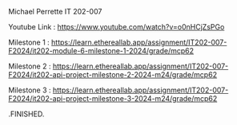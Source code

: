 Michael Perrette IT 202-007 

Youtube Link : https://www.youtube.com/watch?v=o0nHCjZsPGo

Milestone 1 : https://learn.ethereallab.app/assignment/IT202-007-F2024/it202-module-6-milestone-1-2024/grade/mcp62

Milestone 2 : https://learn.ethereallab.app/assignment/IT202-007-F2024/it202-api-project-milestone-2-2024-m24/grade/mcp62

Milestone 3 : https://learn.ethereallab.app/assignment/IT202-007-F2024/it202-api-project-milestone-3-2024-m24/grade/mcp62

.FINISHED.